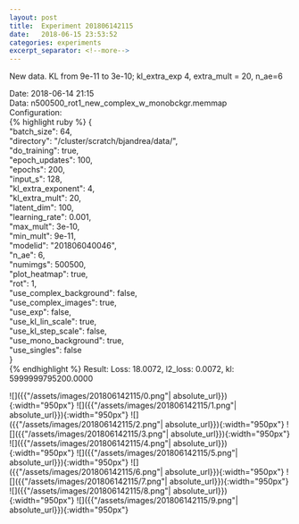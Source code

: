 ```yaml
---
layout: post
title:  Experiment 201806142115
date:   2018-06-15 23:53:52
categories: experiments
excerpt_separator: <!--more-->
---
```

New data. KL from 9e-11 to 3e-10; kl_extra_exp 4, extra_mult = 20,  n_ae=6   

 <!--more-->
Date: 2018-06-14 21:15  
Data: n500500_rot1_new_complex_w_monobckgr.memmap  
Configuration:   
{% highlight ruby %}
{  
    "batch_size": 64,   
    "directory": "/cluster/scratch/bjandrea/data/",   
    "do_training": true,   
    "epoch_updates": 100,   
    "epochs": 200,   
    "input_s": 128,   
    "kl_extra_exponent": 4,   
    "kl_extra_mult": 20,   
    "latent_dim": 100,   
    "learning_rate": 0.001,   
    "max_mult": 3e-10,   
    "min_mult": 9e-11,   
    "modelid": "201806040046",   
    "n_ae": 6,   
    "numimgs": 500500,   
    "plot_heatmap": true,   
    "rot": 1,   
    "use_complex_background": false,   
    "use_complex_images": true,   
    "use_exp": false,   
    "use_kl_lin_scale": true,   
    "use_kl_step_scale": false,   
    "use_mono_background": true,   
    "use_singles": false  
}  
{% endhighlight %}
Result: Loss: 18.0072, l2_loss: 0.0072, kl: 5999999795200.0000  

![]({{"/assets/images/201806142115/0.png"| absolute_url}}){:width="950px"}
![]({{"/assets/images/201806142115/1.png"| absolute_url}}){:width="950px"}
![]({{"/assets/images/201806142115/2.png"| absolute_url}}){:width="950px"}
![]({{"/assets/images/201806142115/3.png"| absolute_url}}){:width="950px"}
![]({{"/assets/images/201806142115/4.png"| absolute_url}}){:width="950px"}
![]({{"/assets/images/201806142115/5.png"| absolute_url}}){:width="950px"}
![]({{"/assets/images/201806142115/6.png"| absolute_url}}){:width="950px"}
![]({{"/assets/images/201806142115/7.png"| absolute_url}}){:width="950px"}
![]({{"/assets/images/201806142115/8.png"| absolute_url}}){:width="950px"}
![]({{"/assets/images/201806142115/9.png"| absolute_url}}){:width="950px"}
